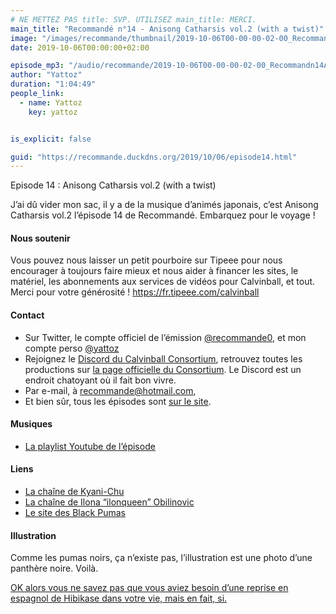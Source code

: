 ```yaml
---
# NE METTEZ PAS title: SVP. UTILISEZ main_title: MERCI.
main_title: "Recommandé n°14 - Anisong Catharsis vol.2 (with a twist)"
image: "/images/recommande/thumbnail/2019-10-06T00-00-00-02-00_Recommandn14AnisongCatharsisvol2withatwist.jpg"
date: 2019-10-06T00:00:00+02:00

episode_mp3: "/audio/recommande/2019-10-06T00-00-00-02-00_Recommandn14AnisongCatharsisvol2withatwist.mp3"
author: "Yattoz"
duration: "1:04:49"
people_link: 
  - name: Yattoz
    key: yattoz


is_explicit: false

guid: "https://recommande.duckdns.org/2019/10/06/episode14.html"
---
```


<PodcastHeader/>

<!-- ECRIRE LA DESCRIPTION DE L'EPISODE SOUS CETTE LIGNE -->


 Episode 14 : Anisong Catharsis vol.2 (with a twist) 

<p>J’ai dû vider mon sac, il y a de la musique d’animés japonais, c’est Anisong Catharsis vol.2 l’épisode 14 de Recommandé. Embarquez pour le voyage !</p>

<h4>Nous soutenir</h4>

<p>Vous pouvez nous laisser un petit pourboire sur Tipeee pour nous encourager à toujours faire mieux et nous aider à financer les sites, le matériel, les abonnements aux services de vidéos pour Calvinball, et tout. Merci pour votre générosité ! <a href="https://fr.tipeee.com/calvinball" rel="nofollow">https://fr.tipeee.com/calvinball</a></p>

<h4>Contact</h4>

<ul>
  <li>Sur Twitter, le compte officiel de l’émission <a href="https://twitter.com/recommande0" rel="nofollow">@recommande0</a>, et mon compte perso <a href="https://twitter.com/yattoz" rel="nofollow">@yattoz</a></li>
  <li>Rejoignez le <a href="https://discord.gg/4RnA9v7" rel="nofollow">Discord du Calvinball Consortium</a>, retrouvez toutes les productions sur <a href="https://calvinballradio.wordpress.com/" rel="nofollow">la page officielle du Consortium</a>. Le Discord est un endroit chatoyant où il fait bon vivre.</li>
  <li>Par e-mail, à <a href="mailto:recommande@hotmail.com" rel="nofollow">recommande@hotmail.com</a>,</li>
  <li>Et bien sûr, tous les épisodes sont <a href="https://recommande.duckdns.org" rel="nofollow">sur le site</a>.</li>
</ul>

<h4>Musiques</h4>

<ul>
  <li><a href="https://www.youtube.com/playlist?list=PLNjXbZkItxtbxO_B29ni0vk_1BXdUcZqY" rel="nofollow">La playlist Youtube de l’épisode</a></li>
</ul>

<h4>Liens</h4>

<ul>
  <li><a href="https://www.youtube.com/user/JandyChuChuTrain" rel="nofollow">La chaîne de Kyani-Chu</a></li>
  <li><a href="https://www.youtube.com/user/ilonqueen" rel="nofollow">La chaîne de Ilona “ilonqueen” Obilinovic</a></li>
  <li><a href="https://www.theblackpumas.com/" rel="nofollow">Le site des Black Pumas</a></li>
</ul>

<h4>Illustration</h4>

<p>Comme les pumas noirs, ça n’existe pas, l’illustration est une photo d’une panthère noire. Voilà.</p>

<p><a href="https://www.youtube.com/watch?v=LEwh5Fibu-s" rel="nofollow">OK alors vous ne savez pas que vous aviez besoin d’une reprise en espagnol de Hibikase dans votre vie, mais en fait, si.</a></p>


